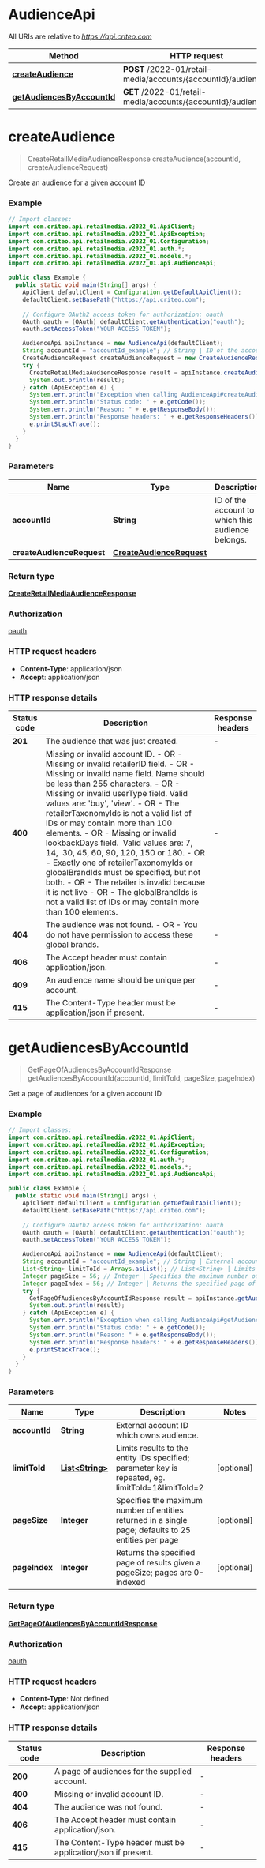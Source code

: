 # AudienceApi

All URIs are relative to *https://api.criteo.com*

Method | HTTP request | Description
------------- | ------------- | -------------
[**createAudience**](AudienceApi.md#createAudience) | **POST** /2022-01/retail-media/accounts/{accountId}/audiences | 
[**getAudiencesByAccountId**](AudienceApi.md#getAudiencesByAccountId) | **GET** /2022-01/retail-media/accounts/{accountId}/audiences | 


<a name="createAudience"></a>
# **createAudience**
> CreateRetailMediaAudienceResponse createAudience(accountId, createAudienceRequest)



Create an audience for a given account ID

### Example
```java
// Import classes:
import com.criteo.api.retailmedia.v2022_01.ApiClient;
import com.criteo.api.retailmedia.v2022_01.ApiException;
import com.criteo.api.retailmedia.v2022_01.Configuration;
import com.criteo.api.retailmedia.v2022_01.auth.*;
import com.criteo.api.retailmedia.v2022_01.models.*;
import com.criteo.api.retailmedia.v2022_01.api.AudienceApi;

public class Example {
  public static void main(String[] args) {
    ApiClient defaultClient = Configuration.getDefaultApiClient();
    defaultClient.setBasePath("https://api.criteo.com");
    
    // Configure OAuth2 access token for authorization: oauth
    OAuth oauth = (OAuth) defaultClient.getAuthentication("oauth");
    oauth.setAccessToken("YOUR ACCESS TOKEN");

    AudienceApi apiInstance = new AudienceApi(defaultClient);
    String accountId = "accountId_example"; // String | ID of the account to which this audience belongs.
    CreateAudienceRequest createAudienceRequest = new CreateAudienceRequest(); // CreateAudienceRequest | 
    try {
      CreateRetailMediaAudienceResponse result = apiInstance.createAudience(accountId, createAudienceRequest);
      System.out.println(result);
    } catch (ApiException e) {
      System.err.println("Exception when calling AudienceApi#createAudience");
      System.err.println("Status code: " + e.getCode());
      System.err.println("Reason: " + e.getResponseBody());
      System.err.println("Response headers: " + e.getResponseHeaders());
      e.printStackTrace();
    }
  }
}
```

### Parameters

Name | Type | Description  | Notes
------------- | ------------- | ------------- | -------------
 **accountId** | **String**| ID of the account to which this audience belongs. |
 **createAudienceRequest** | [**CreateAudienceRequest**](CreateAudienceRequest.md)|  |

### Return type

[**CreateRetailMediaAudienceResponse**](CreateRetailMediaAudienceResponse.md)

### Authorization

[oauth](../README.md#oauth)

### HTTP request headers

 - **Content-Type**: application/json
 - **Accept**: application/json

### HTTP response details
| Status code | Description | Response headers |
|-------------|-------------|------------------|
**201** | The audience that was just created. |  -  |
**400** | Missing or invalid account ID. - OR - Missing or invalid retailerID field. - OR - Missing or invalid name field. Name should be less than 255 characters. - OR - Missing or invalid userType field. Valid values are: &#39;buy&#39;, &#39;view&#39;. - OR - The retailerTaxonomyIds is not a valid list of IDs or may contain more than 100 elements. - OR - Missing or invalid lookbackDays field.  Valid values are: 7, 14,  30, 45, 60, 90, 120, 150 or 180. - OR - Exactly one of retailerTaxonomyIds or globalBrandIds must be specified, but not both. - OR - The retailer is invalid because it is not live - OR - The globalBrandIds is not a valid list of IDs or may contain more than 100 elements. |  -  |
**404** | The audience was not found. - OR - You do not have permission to access these global brands. |  -  |
**406** | The Accept header must contain application/json. |  -  |
**409** | An audience name should be unique per account. |  -  |
**415** | The Content-Type header must be application/json if present. |  -  |

<a name="getAudiencesByAccountId"></a>
# **getAudiencesByAccountId**
> GetPageOfAudiencesByAccountIdResponse getAudiencesByAccountId(accountId, limitToId, pageSize, pageIndex)



Get a page of audiences for a given account ID

### Example
```java
// Import classes:
import com.criteo.api.retailmedia.v2022_01.ApiClient;
import com.criteo.api.retailmedia.v2022_01.ApiException;
import com.criteo.api.retailmedia.v2022_01.Configuration;
import com.criteo.api.retailmedia.v2022_01.auth.*;
import com.criteo.api.retailmedia.v2022_01.models.*;
import com.criteo.api.retailmedia.v2022_01.api.AudienceApi;

public class Example {
  public static void main(String[] args) {
    ApiClient defaultClient = Configuration.getDefaultApiClient();
    defaultClient.setBasePath("https://api.criteo.com");
    
    // Configure OAuth2 access token for authorization: oauth
    OAuth oauth = (OAuth) defaultClient.getAuthentication("oauth");
    oauth.setAccessToken("YOUR ACCESS TOKEN");

    AudienceApi apiInstance = new AudienceApi(defaultClient);
    String accountId = "accountId_example"; // String | External account ID which owns audience.
    List<String> limitToId = Arrays.asList(); // List<String> | Limits results to the entity IDs specified; parameter key is repeated, eg. limitToId=1&limitToId=2
    Integer pageSize = 56; // Integer | Specifies the maximum number of entities returned in a single page; defaults to 25 entities per page
    Integer pageIndex = 56; // Integer | Returns the specified page of results given a pageSize; pages are 0-indexed
    try {
      GetPageOfAudiencesByAccountIdResponse result = apiInstance.getAudiencesByAccountId(accountId, limitToId, pageSize, pageIndex);
      System.out.println(result);
    } catch (ApiException e) {
      System.err.println("Exception when calling AudienceApi#getAudiencesByAccountId");
      System.err.println("Status code: " + e.getCode());
      System.err.println("Reason: " + e.getResponseBody());
      System.err.println("Response headers: " + e.getResponseHeaders());
      e.printStackTrace();
    }
  }
}
```

### Parameters

Name | Type | Description  | Notes
------------- | ------------- | ------------- | -------------
 **accountId** | **String**| External account ID which owns audience. |
 **limitToId** | [**List&lt;String&gt;**](String.md)| Limits results to the entity IDs specified; parameter key is repeated, eg. limitToId&#x3D;1&amp;limitToId&#x3D;2 | [optional]
 **pageSize** | **Integer**| Specifies the maximum number of entities returned in a single page; defaults to 25 entities per page | [optional]
 **pageIndex** | **Integer**| Returns the specified page of results given a pageSize; pages are 0-indexed | [optional]

### Return type

[**GetPageOfAudiencesByAccountIdResponse**](GetPageOfAudiencesByAccountIdResponse.md)

### Authorization

[oauth](../README.md#oauth)

### HTTP request headers

 - **Content-Type**: Not defined
 - **Accept**: application/json

### HTTP response details
| Status code | Description | Response headers |
|-------------|-------------|------------------|
**200** | A page of audiences for the supplied account. |  -  |
**400** | Missing or invalid account ID. |  -  |
**404** | The audience was not found. |  -  |
**406** | The Accept header must contain application/json. |  -  |
**415** | The Content-Type header must be application/json if present. |  -  |

